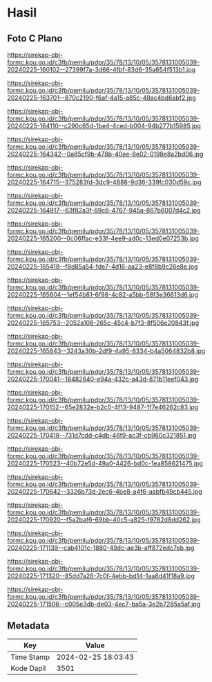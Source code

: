 # Hasil

## Foto C Plano

https://sirekap-obj-formc.kpu.go.id/c3fb/pemilu/pdpr/35/78/13/10/05/3578131005039-20240225-160102--27399f7a-3d66-4fbf-83d6-35a654f513b1.jpg

https://sirekap-obj-formc.kpu.go.id/c3fb/pemilu/pdpr/35/78/13/10/05/3578131005039-20240225-163701--870c2190-f6af-4a15-a85c-48ac4bd6abf2.jpg

https://sirekap-obj-formc.kpu.go.id/c3fb/pemilu/pdpr/35/78/13/10/05/3578131005039-20240225-164110--c290c65d-1be4-4ced-b004-94b277b15985.jpg

https://sirekap-obj-formc.kpu.go.id/c3fb/pemilu/pdpr/35/78/13/10/05/3578131005039-20240225-164342--0a85cf9b-478b-40ee-8e02-0198e8a2bd06.jpg

https://sirekap-obj-formc.kpu.go.id/c3fb/pemilu/pdpr/35/78/13/10/05/3578131005039-20240225-164715--375283fd-3dc9-4888-9d36-339fc030d59c.jpg

https://sirekap-obj-formc.kpu.go.id/c3fb/pemilu/pdpr/35/78/13/10/05/3578131005039-20240225-164917--63f82a3f-69c6-4767-945a-867b6007d4c2.jpg

https://sirekap-obj-formc.kpu.go.id/c3fb/pemilu/pdpr/35/78/13/10/05/3578131005039-20240225-165200--0c06ffac-e33f-4ee9-ad0c-13ed0e07253b.jpg

https://sirekap-obj-formc.kpu.go.id/c3fb/pemilu/pdpr/35/78/13/10/05/3578131005039-20240225-165418--f8d85a54-fde7-4d16-aa23-e8f8b9c26e8e.jpg

https://sirekap-obj-formc.kpu.go.id/c3fb/pemilu/pdpr/35/78/13/10/05/3578131005039-20240225-165604--1ef54b81-6f98-4c82-a5bb-58f3e36613d6.jpg

https://sirekap-obj-formc.kpu.go.id/c3fb/pemilu/pdpr/35/78/13/10/05/3578131005039-20240225-165753--2052a108-265c-45c4-b7f3-8f506e20843f.jpg

https://sirekap-obj-formc.kpu.go.id/c3fb/pemilu/pdpr/35/78/13/10/05/3578131005039-20240225-165843--3243a30b-2df9-4a95-8334-b4a5064832b8.jpg

https://sirekap-obj-formc.kpu.go.id/c3fb/pemilu/pdpr/35/78/13/10/05/3578131005039-20240225-170041--18482640-e94a-432c-a43d-871b11eef043.jpg

https://sirekap-obj-formc.kpu.go.id/c3fb/pemilu/pdpr/35/78/13/10/05/3578131005039-20240225-170152--65e2832e-b2c0-4f13-9487-1f7e46262c83.jpg

https://sirekap-obj-formc.kpu.go.id/c3fb/pemilu/pdpr/35/78/13/10/05/3578131005039-20240225-170418--731d7cdd-c4db-46f9-ac3f-cb960c321851.jpg

https://sirekap-obj-formc.kpu.go.id/c3fb/pemilu/pdpr/35/78/13/10/05/3578131005039-20240225-170523--40b72e5d-49a0-4426-bd0c-1ea858621475.jpg

https://sirekap-obj-formc.kpu.go.id/c3fb/pemilu/pdpr/35/78/13/10/05/3578131005039-20240225-170642--3326b73d-2ec6-4be8-a4f6-aabfb49cb445.jpg

https://sirekap-obj-formc.kpu.go.id/c3fb/pemilu/pdpr/35/78/13/10/05/3578131005039-20240225-170920--f5a2baf6-69bb-40c5-a825-f9782d8dd262.jpg

https://sirekap-obj-formc.kpu.go.id/c3fb/pemilu/pdpr/35/78/13/10/05/3578131005039-20240225-171139--cab4101c-1880-49dc-ae3b-aff872edc7eb.jpg

https://sirekap-obj-formc.kpu.go.id/c3fb/pemilu/pdpr/35/78/13/10/05/3578131005039-20240225-171320--85dd7a26-7c0f-4ebb-bd14-1aa8d41f18a9.jpg

https://sirekap-obj-formc.kpu.go.id/c3fb/pemilu/pdpr/35/78/13/10/05/3578131005039-20240225-171506--c005e3db-de03-4ec7-ba5a-3e2b7285a5af.jpg


## Metadata

| Key        | Value               |
| ---------- | ------------------- |
| Time Stamp | 2024-02-25 18:03:43 |
| Kode Dapil | 3501                |



